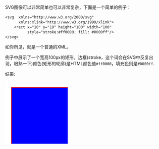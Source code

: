 SVG图像可以非常简单也可以非常复杂，下面是一个简单的例子：

```
<svg  xmlns="http://www.w3.org/2000/svg"
      xmlns:xlink="http://www.w3.org/1999/xlink">
    <rect x="10" y="10" height="100" width="100"
          style="stroke:#ff0000; fill: #0000ff"/>
</svg>
```

如你所见，就是一个普通的XML。

例子中展示了一个宽高100px的矩形。边框(stroke，这个词会在SVG中反复出现，眼熟一下)颜色(矩形的轮廓)是HTML颜色值`#ff0000`，填充色则是`#0000ff`.

结果:

<img src="./image/2.1-rect.svg">